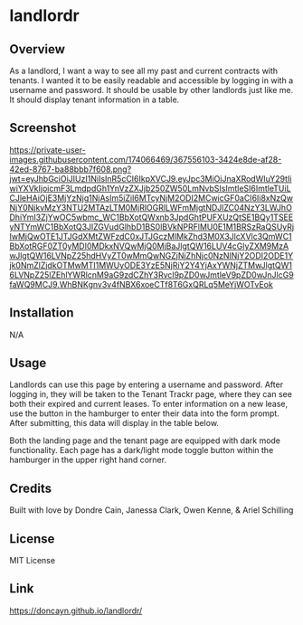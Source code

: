 # landlordr

## Overview

As a landlord, I want a way to see all my past and current contracts with tenants. I wanted it to be easily readable and accessible by logging in with a username and password. It should be usable by other landlords just like me. It should display tenant information in a table.

## Screenshot

https://private-user-images.githubusercontent.com/174066469/367556103-3424e8de-af28-42ed-8767-ba88bbb7f608.png?jwt=eyJhbGciOiJIUzI1NiIsInR5cCI6IkpXVCJ9.eyJpc3MiOiJnaXRodWIuY29tIiwiYXVkIjoicmF3LmdpdGh1YnVzZXJjb250ZW50LmNvbSIsImtleSI6ImtleTUiLCJleHAiOjE3MjYzNjg1NjAsIm5iZiI6MTcyNjM2ODI2MCwicGF0aCI6Ii8xNzQwNjY0NjkvMzY3NTU2MTAzLTM0MjRlOGRlLWFmMjgtNDJlZC04NzY3LWJhODhiYmI3ZjYwOC5wbmc_WC1BbXotQWxnb3JpdGhtPUFXUzQtSE1BQy1TSEEyNTYmWC1BbXotQ3JlZGVudGlhbD1BS0lBVkNPRFlMU0E1M1BRSzRaQSUyRjIwMjQwOTE1JTJGdXMtZWFzdC0xJTJGczMlMkZhd3M0X3JlcXVlc3QmWC1BbXotRGF0ZT0yMDI0MDkxNVQwMjQ0MjBaJlgtQW16LUV4cGlyZXM9MzAwJlgtQW16LVNpZ25hdHVyZT0wMmQwNGZjNjZhNjc0NzNlNjY2ODI2ODE1Yjk0NmZlZjdkOTMwMTI1MWUyODE3YzE5NjRiY2Y4YjAxYWNjZTMwJlgtQW16LVNpZ25lZEhlYWRlcnM9aG9zdCZhY3Rvcl9pZD0wJmtleV9pZD0wJnJlcG9faWQ9MCJ9.WhBNKgnv3v4fNBX6xoeCTf8T6GxQRLq5MeYjWOTvEok

## Installation

N/A

## Usage

Landlords can use this page by entering a username and password. After logging in, they will be taken to the Tenant Trackr page, where they can see both their expired and current leases. To enter information on a new lease, use the button in the hamburger to enter their data into the form prompt. After submitting, this data will display in the table below.

Both the landing page and the tenant page are equipped with dark mode functionality. Each page has a dark/light mode toggle button within the hamburger in the upper right hand corner.

## Credits

Built with love by Dondre Cain, Janessa Clark, Owen Kenne, & Ariel Schilling

## License

MIT License

## Link

https://doncayn.github.io/landlordr/
